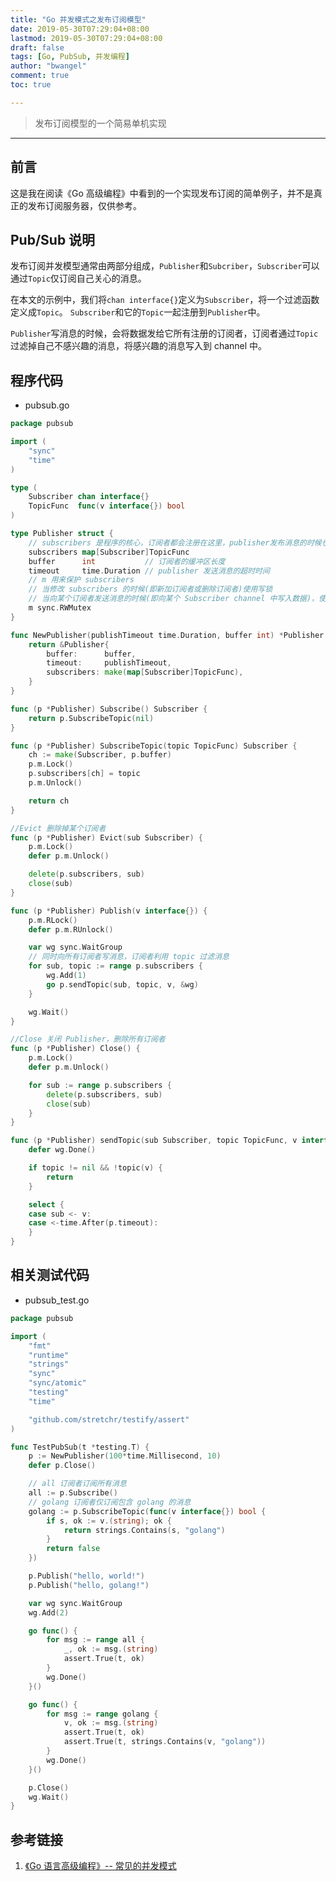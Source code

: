```yaml
---
title: "Go 并发模式之发布订阅模型"
date: 2019-05-30T07:29:04+08:00
lastmod: 2019-05-30T07:29:04+08:00
draft: false
tags: [Go, PubSub, 并发编程]
author: "bwangel"
comment: true
toc: true

---
```


> 发布订阅模型的一个简易单机实现

<!--more-->
---

## 前言

这是我在阅读《Go 高级编程》中看到的一个实现发布订阅的简单例子，并不是真正的发布订阅服务器，仅供参考。

## Pub/Sub 说明

发布订阅并发模型通常由两部分组成，`Publisher`和`Subcriber`，`Subscriber`可以通过`Topic`仅订阅自己关心的消息。

在本文的示例中，我们将`chan interface{}`定义为`Subscriber`，将一个过滤函数定义成`Topic`。
`Subscriber`和它的`Topic`一起注册到`Publisher`中。

`Publisher`写消息的时候，会将数据发给它所有注册的订阅者，订阅者通过`Topic`过滤掉自己不感兴趣的消息，将感兴趣的消息写入到 channel 中。

## 程序代码

+ pubsub.go

```go
package pubsub

import (
	"sync"
	"time"
)

type (
	Subscriber chan interface{}
	TopicFunc  func(v interface{}) bool
)

type Publisher struct {
	// subscribers 是程序的核心，订阅者都会注册在这里，publisher发布消息的时候也会从这里开始
	subscribers map[Subscriber]TopicFunc
	buffer      int           // 订阅者的缓冲区长度
	timeout     time.Duration // publisher 发送消息的超时时间
	// m 用来保护 subscribers
	// 当修改 subscribers 的时候(即新加订阅者或删除订阅者)使用写锁
	// 当向某个订阅者发送消息的时候(即向某个 Subscriber channel 中写入数据)，使用读锁
	m sync.RWMutex
}

func NewPublisher(publishTimeout time.Duration, buffer int) *Publisher {
	return &Publisher{
		buffer:      buffer,
		timeout:     publishTimeout,
		subscribers: make(map[Subscriber]TopicFunc),
	}
}

func (p *Publisher) Subscribe() Subscriber {
	return p.SubscribeTopic(nil)
}

func (p *Publisher) SubscribeTopic(topic TopicFunc) Subscriber {
	ch := make(Subscriber, p.buffer)
	p.m.Lock()
	p.subscribers[ch] = topic
	p.m.Unlock()

	return ch
}

//Evict 删除掉某个订阅者
func (p *Publisher) Evict(sub Subscriber) {
	p.m.Lock()
	defer p.m.Unlock()

	delete(p.subscribers, sub)
	close(sub)
}

func (p *Publisher) Publish(v interface{}) {
	p.m.RLock()
	defer p.m.RUnlock()

	var wg sync.WaitGroup
	// 同时向所有订阅者写消息，订阅者利用 topic 过滤消息
	for sub, topic := range p.subscribers {
		wg.Add(1)
		go p.sendTopic(sub, topic, v, &wg)
	}

	wg.Wait()
}

//Close 关闭 Publisher，删除所有订阅者
func (p *Publisher) Close() {
	p.m.Lock()
	defer p.m.Unlock()

	for sub := range p.subscribers {
		delete(p.subscribers, sub)
		close(sub)
	}
}

func (p *Publisher) sendTopic(sub Subscriber, topic TopicFunc, v interface{}, wg *sync.WaitGroup) {
	defer wg.Done()

	if topic != nil && !topic(v) {
		return
	}

	select {
	case sub <- v:
	case <-time.After(p.timeout):
	}
}
```

## 相关测试代码

+ pubsub_test.go

```go
package pubsub

import (
	"fmt"
	"runtime"
	"strings"
	"sync"
	"sync/atomic"
	"testing"
	"time"

	"github.com/stretchr/testify/assert"
)

func TestPubSub(t *testing.T) {
	p := NewPublisher(100*time.Millisecond, 10)
	defer p.Close()

	// all 订阅者订阅所有消息
	all := p.Subscribe()
	// golang 订阅者仅订阅包含 golang 的消息
	golang := p.SubscribeTopic(func(v interface{}) bool {
		if s, ok := v.(string); ok {
			return strings.Contains(s, "golang")
		}
		return false
	})

	p.Publish("hello, world!")
	p.Publish("hello, golang!")

	var wg sync.WaitGroup
	wg.Add(2)

	go func() {
		for msg := range all {
			_, ok := msg.(string)
			assert.True(t, ok)
		}
		wg.Done()
	}()

	go func() {
		for msg := range golang {
			v, ok := msg.(string)
			assert.True(t, ok)
			assert.True(t, strings.Contains(v, "golang"))
		}
		wg.Done()
	}()

	p.Close()
	wg.Wait()
}
```

## 参考链接

1. [《Go 语言高级编程》-- 常见的并发模式](https://chai2010.cn/advanced-go-programming-book/ch1-basic/ch1-06-goroutine.html)
